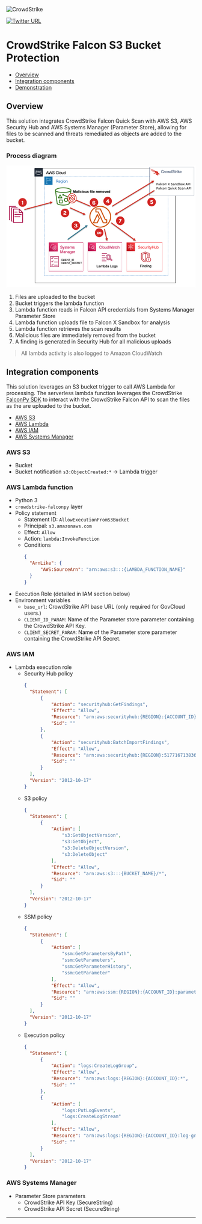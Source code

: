 ![CrowdStrike](https://raw.github.com/CrowdStrike/Cloud-AWS/main/docs/img/cs-logo.png)

[![Twitter URL](https://img.shields.io/twitter/url?label=Follow%20%40CrowdStrike&style=social&url=https%3A%2F%2Ftwitter.com%2FCrowdStrike)](https://twitter.com/CrowdStrike)

# CrowdStrike Falcon S3 Bucket Protection

+ [Overview](#overview)
+ [Integration components](#integration-components)
+ [Demonstration](DEMO.md)

## Overview
This solution integrates CrowdStrike Falcon Quick Scan with AWS S3, AWS Security Hub and AWS Systems Manager (Parameter Store), allowing for files to be scanned and threats remediated as objects are added to the bucket.

### Process diagram
![Process Diagram](../docs/img/s3-bucket-protection-process-diagram.png)

1. Files are uploaded to the bucket
2. Bucket triggers the lambda function
3. Lambda function reads in Falcon API credentials from Systems Manager Parameter Store
4. Lambda function uploads file to Falcon X Sandbox for analysis
5. Lambda function retrieves the scan results
6. Malicious files are immediately removed from the bucket
7. A finding is generated in Security Hub for all malicious uploads

> All lambda activity is also logged to Amazon CloudWatch


## Integration components
This solution leverages an S3 bucket trigger to call AWS Lambda for processing. 
The serverless lambda function leverages the CrowdStrike [FalconPy SDK](https://github.com/CrowdStrike/falconpy) to
interact with the CrowdStrike Falcon API to scan the files as the are uploaded to the bucket.

+ [AWS S3](#aws-s3)
+ [AWS Lambda](#aws-lambda-function)
+ [AWS IAM](#aws-iam)
+ [AWS Systems Manager](#aws-systems-manager)

### AWS S3 
- Bucket
- Bucket notification `s3:ObjectCreated:*` -> Lambda trigger

### AWS Lambda function
- Python 3
- `crowdstrike-falconpy` layer
- Policy statement
    - Statement ID: `AllowExecutionFromS3Bucket`
    - Principal: `s3.amazonaws.com`
    - Effect: `Allow`
    - Action: `lambda:InvokeFunction`
    - Conditions
      ```json
      {
        "ArnLike": {
            "AWS:SourceArn": "arn:aws:s3:::{LAMBDA_FUNCTION_NAME}"
        }
      }
      ```
- Execution Role (detailed in IAM section below)
- Environment variables
    - `base_url`: CrowdStrike API base URL (only required for GovCloud users.)
    - `CLIENT_ID_PARAM`: Name of the Parameter store parameter containing the CrowdStrike API Key.
    - `CLIENT_SECRET_PARAM`: Name of the Parameter store parameter containing the CrowdStrike API Secret.

### AWS IAM
- Lambda execution role
    - Security Hub policy
      ```json
      {
        "Statement": [
            {
                "Action": "securityhub:GetFindings",
                "Effect": "Allow",
                "Resource": "arn:aws:securityhub:{REGION}:{ACCOUNT_ID}:hub/default",
                "Sid": ""
            },
            {
                "Action": "securityhub:BatchImportFindings",
                "Effect": "Allow",
                "Resource": "arn:aws:securityhub:{REGION}:517716713836:product/crowdstrike/*",
                "Sid": ""
            }
        ],
        "Version": "2012-10-17"
      }
      ```
    - S3 policy
      ```json
      {
        "Statement": [
            {
                "Action": [
                    "s3:GetObjectVersion",
                    "s3:GetObject",
                    "s3:DeleteObjectVersion",
                    "s3:DeleteObject"
                ],
                "Effect": "Allow",
                "Resource": "arn:aws:s3:::{BUCKET_NAME}/*",
                "Sid": ""
            }
        ],
        "Version": "2012-10-17"
      }
      ```
    - SSM policy
      ```json
      {
        "Statement": [
            {
                "Action": [
                    "ssm:GetParametersByPath",
                    "ssm:GetParameters",
                    "ssm:GetParameterHistory",
                    "ssm:GetParameter"
                ],
                "Effect": "Allow",
                "Resource": "arn:aws:ssm:{REGION}:{ACCOUNT_ID}:parameter/*",
                "Sid": ""
            }
        ],
        "Version": "2012-10-17"
      }
      ```
    - Execution policy
      ```json
      {
        "Statement": [
            {
                "Action": "logs:CreateLogGroup",
                "Effect": "Allow",
                "Resource": "arn:aws:logs:{REGION}:{ACCOUNT_ID}:*",
                "Sid": ""
            },
            {
                "Action": [
                    "logs:PutLogEvents",
                    "logs:CreateLogStream"
                ],
                "Effect": "Allow",
                "Resource": "arn:aws:logs:{REGION}:{ACCOUNT_ID}:log-group:/aws/lambda/{LAMBDA_FUNCTION_NAME}:*",
                "Sid": ""
            }
        ],
        "Version": "2012-10-17"
      }
      ```

### AWS Systems Manager
- Parameter Store parameters
    - CrowdStrike API Key (SecureString)
    - CrowdStrike API Secret (SecureString)

---

